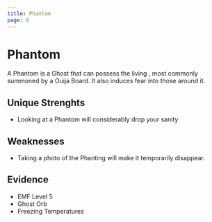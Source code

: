 ```yaml
---
title: Phantom
page: 6
---
```

# Phantom
A Phantom is a Ghost that can possess the living , most commonly summoned by a Ouija Board. It also induces fear into those around it.

## Unique Strenghts
- Looking at a Phantom will considerably drop your sanity

## Weaknesses
- Taking a photo of the Phanting will make it temporarily disappear.

## Evidence
- EMF Level 5
- Ghost Orb
- Freezing Temperatures